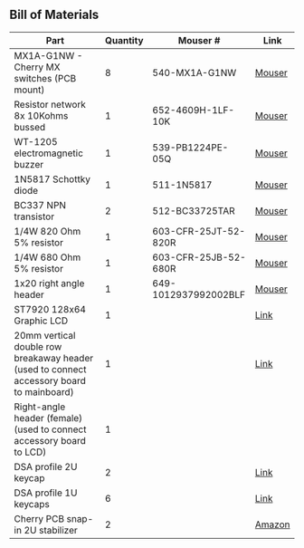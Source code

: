 ## Bill of Materials
|Part|Quantity|Mouser #|Link
|--|--|--|--|
|MX1A-G1NW - Cherry MX switches (PCB mount)|8|540-MX1A-G1NW|[Mouser](https://www.mouser.com/ProductDetail/?qs=F5EMLAvA7IAf8LDkSr80OA%3D%3D)
|Resistor network 8x 10Kohms bussed|1|652-4609H-1LF-10K|[Mouser](https://www.mouser.com/ProductDetail/Bourns/4609H-101-103LF?qs=sGAEpiMZZMujMHSoaAZeGdkD0yBqu0zL)
|WT-1205 electromagnetic buzzer|1|539-PB1224PE-05Q|[Mouser](https://www.mouser.com/ProductDetail/?qs=yTNxYlKScpyeBlcw7zrVEw%3D%3D)
|1N5817 Schottky diode|1|511-1N5817|[Mouser](https://www.mouser.com/ProductDetail/?qs=JV7lzlMm3yKNnxZdh%252BSMnw%3D%3D)
|BC337 NPN transistor|2|512-BC33725TAR|[Mouser](https://www.mouser.com/ProductDetail/?qs=u2B728UsA6qKwH1IAisoWA%3D%3D)
|1/4W 820 Ohm 5% resistor|1|603-CFR-25JT-52-820R|[Mouser](https://www.mouser.com/ProductDetail/?qs=KUIzHt%2Fe91nf0zePCO9VQg%3D%3D)
|1/4W 680 Ohm 5% resistor|1|603-CFR-25JB-52-680R|[Mouser](https://www.mouser.com/ProductDetail/?qs=oypCK0zG327gSAdGYp%2FJTg%3D%3D)
|1x20 right angle header|1|649-1012937992002BLF|[Mouser](https://www.mouser.com/ProductDetail/?qs=0lQeLiL1qybxcF3pstck9w%3D%3D)
|ST7920 128x64 Graphic LCD|1||[Link](https://www.buydisplay.com/3-3v-5v-graphic-display-128x64-serial-lcd-display-st7920)
|20mm vertical double row breakaway header (used to connect accessory board to mainboard)|1||[Link](https://www.amazon.com/uxcell-Straight-Connector-Arduino-Prototype/dp/B07DJY3FRJ/ref=sr_1_5?keywords=20mm+header+pins&qid=1637700921&sr=8-5)
|Right-angle header (female) (used to connect accessory board to LCD)|1|||[Link](https://www.amazon.com/Yohii-Female-Header-2-54mm-Connector/dp/B07P1R9CGT/ref=sr_1_4?keywords=right+angle+female+header&qid=1637701159&sr=8-4)
|DSA profile 2U keycap|2||[Link](https://pimpmykeyboard.com/dsa-2-space-pack-of-4/)
|DSA profile 1U keycaps|6||[Link](https://pimpmykeyboard.com/dsa-1-space-pack-of-10/)
|Cherry PCB snap-in 2U stabilizer|2||[Amazon](https://www.amazon.com/dp/B085T8QZJC/ref=cm_sw_r_tw_dp_V3VNQRQ0CPQBPXNV3A6B?_encoding=UTF8&psc=1)
